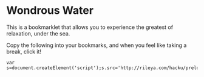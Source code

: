 Wondrous Water
==============

This is a bookmarklet that allows you to experience the greatest of relaxation, under the sea.

Copy the following into your bookmarks, and when you feel like taking a break, click it!

```
var s=document.createElement('script');s.src='http://rileya.com/hacku/preload.js';document.body.appendChild(s);void(0);
```
